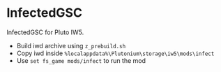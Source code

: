 # InfectedGSC
InfectedGSC for Pluto IW5.
- Build iwd archive using `z_prebuild.sh`
- Copy iwd inside `%localappdata%\Plutonium\storage\iw5\mods\infect`
- Use `set fs_game mods/infect` to run the mod
